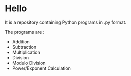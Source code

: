 # Hello

It is a repository containing Python programs in .py format.

The programs are : 
  * Addition
  * Subtraction
  * Multiplication
  * Division
  * Modulo Division
  * Power/Exponent Calculation
